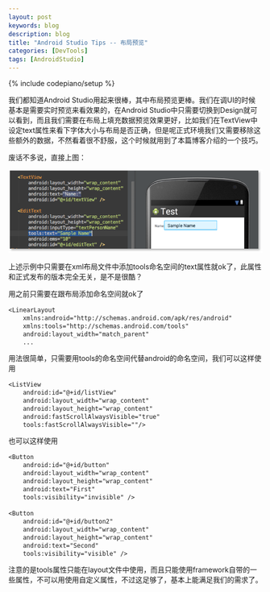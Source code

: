 ```yaml
---
layout: post
keywords: blog
description: blog
title: "Android Studio Tips -- 布局预览"
categories: [DevTools]
tags: [AndroidStudio]
---
```

{% include codepiano/setup %}

我们都知道Android Studio用起来很棒，其中布局预览更棒。我们在调UI的时候基本是需要实时预览来看效果的，在Android Studio中只需要切换到Design就可以看到，而且我们需要在布局上填充数据预览效果更好，比如我们在TextView中设定text属性来看下字体大小与布局是否正确，但是呢正式环境我们又需要移除这些额外的数据，不然看着很不舒服，这个时候就用到了本篇博客介绍的一个技巧。

废话不多说，直接上图：

<img src="/image/design-attributes.png"/>

上述示例中只需要在xml布局文件中添加tools命名空间的text属性就ok了，此属性和正式发布的版本完全无关，是不是很酷？

用之前只需要在跟布局添加命名空间就ok了

    <LinearLayout
        xmlns:android="http://schemas.android.com/apk/res/android"
        xmlns:tools="http://schemas.android.com/tools"
        android:layout_width="match_parent"
        ...

用法很简单，只需要用tools的命名空间代替android的命名空间，我们可以这样使用

    <ListView
        android:id="@+id/listView"
        android:layout_width="wrap_content"
        android:layout_height="wrap_content"
        android:fastScrollAlwaysVisible="true"
        tools:fastScrollAlwaysVisible=""/>

也可以这样使用

    <Button
        android:id="@+id/button"
        android:layout_width="wrap_content"
        android:layout_height="wrap_content"
        android:text="First"
        tools:visibility="invisible" />

    <Button
        android:id="@+id/button2"
        android:layout_width="wrap_content"
        android:layout_height="wrap_content"
        android:text="Second"
        tools:visibility="visible" />

注意的是tools属性只能在layout文件中使用，而且只能使用framework自带的一些属性，不可以用使用自定义属性，不过这足够了，基本上能满足我们的需求了。